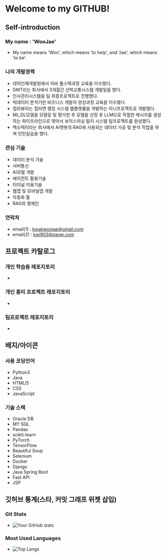 # Welcome to my GITHUB!

## Self-introduction

### My name : 'WooJae'
- My name means 'Woo', which means 'to help', and 'Jae', which means 'to be'.

### 나의 개발경력
- 대덕인재개발원에서 자바 풀스텍과정 교육을 이수했다.
- GMT라는 회사에서 3개월간 선박교통시스템 개발일을 했다.
- 인사관리시스템을 팀 최종프로젝트로 진행했다.
- 빅데이터 분석기반 비즈니스 개발자 양성과정 교육을 이수했다.
- 컵라뷰라는 컵라면 랭킹 시스템 웹플랫폼을 개발하는 미니프로젝트로 개발했다.
- ML,DL모델을 모델링 및 평가한 후 모델을 선정 후 LLM으로 적절한 메시지를 생성하는 파이프라인으로 엮어서 보이스피싱 탐지 시스템 팀프로젝트를 완성했다. 
- 엑소텍이라는 회사에서 AI챗봇의 RAG에 사용되는 데이터 가공 및 분석 작업을 하며 인턴실습을 했다.

### 관심 기술
- 데이터 분석 기술
- 서버통신
- AI모델 개발
- 에이전트 활용기술
- 터이널 이용기술
- 웹앱 및 모바일앱 개발
- 자동화 툴
- RAG와 랭체인

### 연락처
- email(1) : kwakwoojae@gmail.com
- email(2) : kwj903@naver.com

## 프로젝트 카탈로그

### 개인 학습용 레포지토리
-

### 개인 흥미 프로젝트 레포지토리
-

### 팀프로젝트 레포지토리
-
 
## 배지/아이콘

### 사용 코딩언어
- Python3
- Java
- HTMLl5
- CSS
- JavaScript

### 기술 스택
- Oracle DB
- MY SQL
- Pandas
- scikit-learn
- PyTorch
- TensorFlow
- Beautiful Soup
- Selenium
- Docker
- Django
- Java Spring Boot
- Fast API
- JSP

## 깃허브 통계(스타, 커밋 그래프 위젯 삽입)

### Git Stats
- ![Your GitHub stats](https://github-readme-stats.vercel.app/api?username=kwj903&show_icons=true&theme=radical)

### Most Used Languages
- ![Top Langs](https://github-readme-stats.vercel.app/api/top-langs/?username=kwj903&layout=compact)
